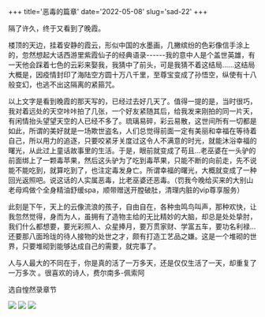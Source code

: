 +++
title='恶毒的篇章'
date='2022-05-08'
slug='sad-22'
+++

隔了许久，终于又看到了晚霞。

楼顶的天边，挂着安静的霞云，形似中国的水墨画，几撇缤纷的色彩像信手涂上的，忽然想起大话西游里紫霞仙子的经典语录------我的意中人是个盖世英雄，有一天他会踩着七色的云彩来娶我，我猜中了前头，可是我猜不着这结局......这结局大概是，因疫情封印了海陆空方圆十万八千里，至尊宝变成了孙悟空，纵使有十八般变幻，也逃不出这隔离的紧箍咒。

以上文字是看到晚霞的那天写的，已经过去好几天了。值得一提的是，当时很巧，我对着远处的天空咔咔拍了几张，一个好友紧随其后，给我发来刚拍的同一片天，有闲情抬头望望天空的人已经不多了。琉璃易碎，彩云易散，这世间所有一切都是如此，所谓的美好就是一场欺世盗名，人们总觉得前面一定有美丽和幸福在等待着自己，所以用力的追逐，只要咬紧牙关度过这令人不满意的时光，就能沐浴幸福的曙光，从此过上童话故事里的生活。于是，眼前就变成了苟且...老巫婆在一头驴的前面绑上了一颗毒苹果，然后这头驴为了吃到毒苹果，只能不断的向前走，先不说能不能吃到，就算吃到了，也注定毒发身亡。所谓幸福的曙光，大概就变成了一种回光返照吧。说这话的人实属恶毒，比老巫婆还恶毒。（罚我今晚给买来的大别山老母鸡做个全身精油舒缓spa，顺带赠送开膛破肚，清理内脏的vip尊享服务）

此刻是下午，天上的云像流浪的孩子，自由自在，各种虫鸣鸟叫声，那种欢快，让我忽然觉得，身而为人，虽拥有了造物主给的无比精妙的大脑，却总是处处挚肘，我们什么都想要，要光彩照人、众星捧月，要万贯家财、学富五车，要功名利禄...还要那八面玲珑的待人接物的处世之才，颇有打造工艺品之嫌。这是一个堆砌的世界，只要堆砌到能够达成自己的需要，就完事了。

人与人最大的不同在于，你是真的活了一万多天，还是仅仅生活了一天，却重复了一万多次 。很喜欢的诗人，费尔南多-佩索阿

选自惶然录章节

<img src="../640.png" />
<img src="../640-2.png" />
<img src="../640-3.png" />

